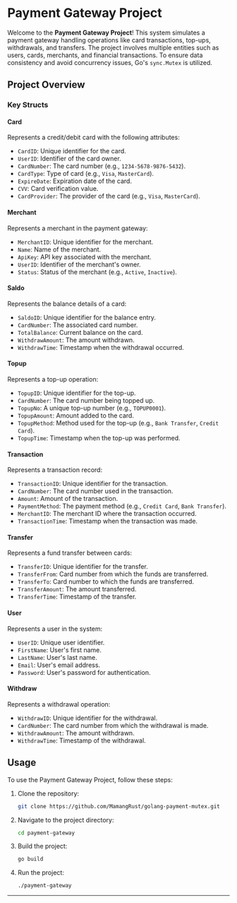 # Payment Gateway Project

Welcome to the **Payment Gateway Project**! This system simulates a payment gateway handling operations like card transactions, top-ups, withdrawals, and transfers. The project involves multiple entities such as users, cards, merchants, and financial transactions. To ensure data consistency and avoid concurrency issues, Go's `sync.Mutex` is utilized.

## Project Overview

### Key Structs

#### Card
Represents a credit/debit card with the following attributes:
- `CardID`: Unique identifier for the card.
- `UserID`: Identifier of the card owner.
- `CardNumber`: The card number (e.g., `1234-5678-9876-5432`).
- `CardType`: Type of card (e.g., `Visa`, `MasterCard`).
- `ExpireDate`: Expiration date of the card.
- `CVV`: Card verification value.
- `CardProvider`: The provider of the card (e.g., `Visa`, `MasterCard`).

#### Merchant
Represents a merchant in the payment gateway:
- `MerchantID`: Unique identifier for the merchant.
- `Name`: Name of the merchant.
- `ApiKey`: API key associated with the merchant.
- `UserID`: Identifier of the merchant's owner.
- `Status`: Status of the merchant (e.g., `Active`, `Inactive`).

#### Saldo
Represents the balance details of a card:
- `SaldoID`: Unique identifier for the balance entry.
- `CardNumber`: The associated card number.
- `TotalBalance`: Current balance on the card.
- `WithdrawAmount`: The amount withdrawn.
- `WithdrawTime`: Timestamp when the withdrawal occurred.

#### Topup
Represents a top-up operation:
- `TopupID`: Unique identifier for the top-up.
- `CardNumber`: The card number being topped up.
- `TopupNo`: A unique top-up number (e.g., `TOPUP0001`).
- `TopupAmount`: Amount added to the card.
- `TopupMethod`: Method used for the top-up (e.g., `Bank Transfer`, `Credit Card`).
- `TopupTime`: Timestamp when the top-up was performed.

#### Transaction
Represents a transaction record:
- `TransactionID`: Unique identifier for the transaction.
- `CardNumber`: The card number used in the transaction.
- `Amount`: Amount of the transaction.
- `PaymentMethod`: The payment method (e.g., `Credit Card`, `Bank Transfer`).
- `MerchantID`: The merchant ID where the transaction occurred.
- `TransactionTime`: Timestamp when the transaction was made.

#### Transfer
Represents a fund transfer between cards:
- `TransferID`: Unique identifier for the transfer.
- `TransferFrom`: Card number from which the funds are transferred.
- `TransferTo`: Card number to which the funds are transferred.
- `TransferAmount`: The amount transferred.
- `TransferTime`: Timestamp of the transfer.

#### User
Represents a user in the system:
- `UserID`: Unique user identifier.
- `FirstName`: User's first name.
- `LastName`: User's last name.
- `Email`: User's email address.
- `Password`: User's password for authentication.

#### Withdraw
Represents a withdrawal operation:
- `WithdrawID`: Unique identifier for the withdrawal.
- `CardNumber`: The card number from which the withdrawal is made.
- `WithdrawAmount`: The amount withdrawn.
- `WithdrawTime`: Timestamp of the withdrawal.


## Usage

To use the Payment Gateway Project, follow these steps:

1. Clone the repository:
    ```bash
    git clone https://github.com/MamangRust/golang-payment-mutex.git
    ```

2. Navigate to the project directory:
    ```bash
    cd payment-gateway
    ```
3. Build the project:
    ```bash
    go build
    ```

4. Run the project:
   ```bash
   ./payment-gateway
   ```
---------------------